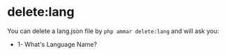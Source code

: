 # delete:lang

You can delete a lang.json file by `php ammar delete:lang` and will ask you:

* 1- What's Language Name?

